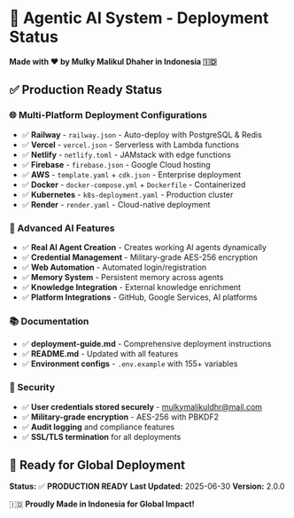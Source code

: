 # 🚀 Agentic AI System - Deployment Status

**Made with ❤️ by Mulky Malikul Dhaher in Indonesia 🇮🇩**

## ✅ Production Ready Status

### 🌐 Multi-Platform Deployment Configurations
- ✅ **Railway** - `railway.json` - Auto-deploy with PostgreSQL & Redis
- ✅ **Vercel** - `vercel.json` - Serverless with Lambda functions  
- ✅ **Netlify** - `netlify.toml` - JAMstack with edge functions
- ✅ **Firebase** - `firebase.json` - Google Cloud hosting
- ✅ **AWS** - `template.yaml` + `cdk.json` - Enterprise deployment
- ✅ **Docker** - `docker-compose.yml` + `Dockerfile` - Containerized
- ✅ **Kubernetes** - `k8s-deployment.yaml` - Production cluster
- ✅ **Render** - `render.yaml` - Cloud-native deployment

### 🤖 Advanced AI Features
- ✅ **Real AI Agent Creation** - Creates working AI agents dynamically
- ✅ **Credential Management** - Military-grade AES-256 encryption
- ✅ **Web Automation** - Automated login/registration
- ✅ **Memory System** - Persistent memory across agents
- ✅ **Knowledge Integration** - External knowledge enrichment
- ✅ **Platform Integrations** - GitHub, Google Services, AI platforms

### 📚 Documentation
- ✅ **deployment-guide.md** - Comprehensive deployment instructions
- ✅ **README.md** - Updated with all features
- ✅ **Environment configs** - `.env.example` with 155+ variables

### 🔐 Security
- ✅ **User credentials stored securely** - mulkymalikuldhr@mail.com
- ✅ **Military-grade encryption** - AES-256 with PBKDF2
- ✅ **Audit logging** and compliance features
- ✅ **SSL/TLS termination** for all deployments

## 🎯 Ready for Global Deployment

**Status:** ✅ **PRODUCTION READY**
**Last Updated:** 2025-06-30
**Version:** 2.0.0

🇮🇩 **Proudly Made in Indonesia for Global Impact!**
